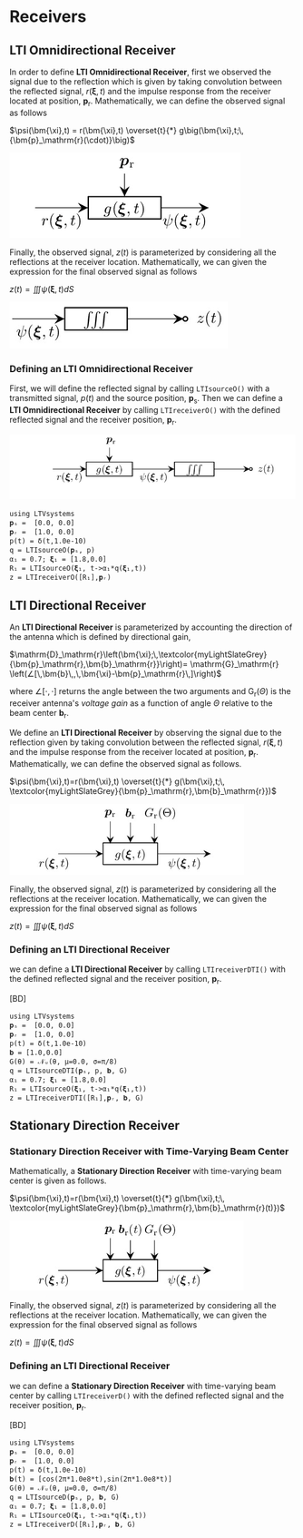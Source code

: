 # Receivers

## LTI Omnidirectional Receiver

In order to define **LTI Omnidirectional Receiver**, first we observed the signal due to the reflection which is given by taking convolution between the reflected signal, $r(\bm{\xi},t)$ and the impulse response from the receiver located at position, $\bm{p}_\mathrm{r}$. Mathematically, we can define the observed signal
as follows

$\psi(\bm{\xi},t) = r(\bm{\xi},t) \overset{t}{*} g\big(\bm{\xi},t;\,{\bm{p}_\mathrm{r}(\cdot)}\big)$

![](https://raw.githubusercontent.com/NMSU-ISA/LTVsystems/main/docs/src/assets/LTI_BD_Psi.png)

Finally, the observed signal, $z(t)$ is parameterized by considering
all the reflections at the receiver location. Mathematically, we can given the expression for the final observed signal as follows

$z(t) = ∭ \psi(\bm{\xi},t) dS$

![](https://raw.githubusercontent.com/NMSU-ISA/LTVsystems/main/docs/src/assets/LTI_BD_Listeners.png)

### Defining an LTI Omnidirectional Receiver

First, we will define the reflected signal by  calling `LTIsourceO()` with a transmitted signal, $p(t)$
and the source position, $\bm{p}_\mathrm{s}$. Then
we can define a  **LTI Omnidirectional Receiver** by calling `LTIreceiverO()` with the defined reflected signal and the receiver position, $\bm{p}_\mathrm{r}$.

![](https://raw.githubusercontent.com/NMSU-ISA/LTVsystems/main/docs/src/assets/LTI_BD_Receivers.png)
```@example
using LTVsystems
𝐩ₛ =  [0.0, 0.0]
𝐩ᵣ =  [1.0, 0.0]  
p(t) = δ(t,1.0e-10)
q = LTIsourceO(𝐩ₛ, p)
α₁ = 0.7; 𝛏₁ = [1.8,0.0]
R₁ = LTIsourceO(𝛏₁, t->α₁*q(𝛏₁,t))
z = LTIreceiverO([R₁],𝐩ᵣ)
```

## LTI Directional Receiver

An **LTI Directional Receiver** is parameterized by accounting the direction of the antenna which is defined by directional gain,

$\mathrm{D}_\mathrm{r}\left(\bm{\xi};\,\textcolor{myLightSlateGrey}
{\bm{p}_\mathrm{r},\bm{b}_\mathrm{r}}\right)= \mathrm{G}_\mathrm{r}
\left(∠[\,\bm{b}\,,\,\bm{\xi}-\bm{p}_\mathrm{r}\,]\right)$

where $∠[⋅,⋅]$ returns the angle between the two arguments and $\mathrm{G}_\mathrm{r}(\Theta)$
is the receiver antenna's $\textit{voltage gain}$ as a function of angle $\Theta$ relative to the beam center $\bm{b}_\mathrm{r}$.

We define an **LTI Directional Receiver** by observing the signal due to the reflection given by taking convolution between the reflected signal, $r(\bm{\xi},t)$ and the impulse response from the receiver located at position, $\bm{p}_\mathrm{r}$.
Mathematically, we can define the observed signal as follows.


$\psi(\bm{\xi},t)=r(\bm{\xi},t) \overset{t}{*} g(\bm{\xi},t;\,
\textcolor{myLightSlateGrey}{\bm{p}_\mathrm{r},\bm{b}_\mathrm{r}})$

![](https://raw.githubusercontent.com/NMSU-ISA/LTVsystems/main/docs/src/assets/LTI_Receivers_DTI.png)

Finally, the observed signal, $z(t)$ is parameterized by considering
all the reflections at the receiver location. Mathematically, we can given the expression for the final observed signal as follows

$z(t) = ∭ \psi(\bm{\xi},t) dS$

### Defining an LTI Directional Receiver

we can define a  **LTI Directional Receiver** by calling `LTIreceiverDTI()` with the defined reflected signal and the receiver position, $\bm{p}_\mathrm{r}$.

[BD]
```@example
using LTVsystems
𝐩ₛ =  [0.0, 0.0]
𝐩ᵣ =  [1.0, 0.0]  
p(t) = δ(t,1.0e-10)
𝐛 = [1.0,0.0]
G(θ) = 𝒩ᵤ(θ, μ=0.0, σ=π/8)
q = LTIsourceDTI(𝐩ₛ, p, 𝐛, G)
α₁ = 0.7; 𝛏₁ = [1.8,0.0]
R₁ = LTIsourceO(𝛏₁, t->α₁*q(𝛏₁,t))
z = LTIreceiverDTI([R₁],𝐩ᵣ, 𝐛, G)
```
## Stationary Direction Receiver

### Stationary Direction Receiver with Time-Varying Beam Center

Mathematically, a **Stationary Direction Receiver** with time-varying beam center is given as follows.

$\psi(\bm{\xi},t)=r(\bm{\xi},t) \overset{t}{*} g(\bm{\xi},t;\,
\textcolor{myLightSlateGrey}{\bm{p}_\mathrm{r},\bm{b}_\mathrm{r}(t)})$

![](https://raw.githubusercontent.com/NMSU-ISA/LTVsystems/main/docs/src/assets/LTI_Receivers_D.png)

Finally, the observed signal, $z(t)$ is parameterized by considering
all the reflections at the receiver location. Mathematically, we can given the expression for the final observed signal as follows

$z(t) = ∭ \psi(\bm{\xi},t) dS$

### Defining an LTI Directional Receiver

we can define a  **Stationary Direction Receiver** with time-varying beam center by calling `LTIreceiverD()` with the defined reflected signal and the receiver position, $\bm{p}_\mathrm{r}$.

[BD]
```@example
using LTVsystems
𝐩ₛ =  [0.0, 0.0]
𝐩ᵣ =  [1.0, 0.0]  
p(t) = δ(t,1.0e-10)
𝐛(t) = [cos(2π*1.0e8*t),sin(2π*1.0e8*t)]
G(θ) = 𝒩ᵤ(θ, μ=0.0, σ=π/8)
q = LTIsourceD(𝐩ₛ, p, 𝐛, G)
α₁ = 0.7; 𝛏₁ = [1.8,0.0]
R₁ = LTIsourceO(𝛏₁, t->α₁*q(𝛏₁,t))
z = LTIreceiverD([R₁],𝐩ᵣ, 𝐛, G)
```
